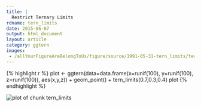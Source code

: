 ```yaml
---
title: |
  Restrict Ternary Limits
rdname: tern_limits
date: 2015-06-07
output: html_document
layout: article
category: ggtern
images:
 - /allYourFigureAreBelongToUs/figure/source/1991-05-31-tern_limits/tern_limits-1.png
---
```





{% highlight r %}
plot <- ggtern(data=data.frame(x=runif(100),
                               y=runif(100),
                               z=runif(100)), aes(x,y,z)) +
        geom_point() +
        tern_limits(0.7,0.3,0.4)
plot
{% endhighlight %}

![plot of chunk tern_limits](/allYourFigureAreBelongToUs/figure/source/1991-05-31-tern_limits/tern_limits-1.png) 